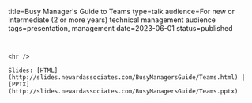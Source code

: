 title=Busy Manager's Guide to Teams
type=talk
audience=For new or intermediate (2 or more years) technical management audience
tags=presentation, management
date=2023-06-01
status=published
~~~~~~

    
<hr />

Slides: [HTML](http://slides.newardassociates.com/BusyManagersGuide/Teams.html) | [PPTX](http://slides.newardassociates.com/BusyManagersGuide/Teams.pptx)
